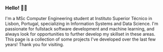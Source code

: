 ### Hello! 👋👋

I'm a MSc Computer Engineering student at Instituto Superior Técnico in Lisbon, Portugal, specializing in Information Systems and Data Science. I'm passionate for fullstack software development and machine learning, and always look for opportunities to further develop my skillset in these areas. This page is a collection of some projects I've developed over the last few years! Thank you for visiting.


<!--
**alvaroqsaldanha/alvaroqsaldanha** is a ✨ _special_ ✨ repository because its `README.md` (this file) appears on your GitHub profile.

Here are some ideas to get you started:

- 🔭 I’m currently working on ...
- 🌱 I’m currently learning ...
- 👯 I’m looking to collaborate on ...
- 🤔 I’m looking for help with ...
- 💬 Ask me about ...
- 📫 How to reach me: ...
- 😄 Pronouns: ...
- ⚡ Fun fact: ...
-->
